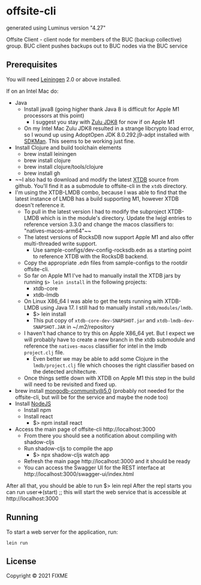 # offsite-cli

generated using Luminus version "4.27"

Offsite Client - client node for members of the BUC (backup collective) group. BUC client pushes backups out to BUC nodes via the BUC service


## Prerequisites

You will need [Leiningen][1] 2.0 or above installed.

[1]: https://github.com/technomancy/leiningen

If on an Intel Mac do:
- Java
  - Install java8 (going higher thank Java 8 is difficult for Apple M1 processors at this point)
    - I suggest you stay with [Zulu JDK8](https://cdn.azul.com/zulu/bin/zulu8.58.0.13-ca-jdk8.0.312-macosx_aarch64.dmg) for now if on Apple M1
  - On my Intel Mac Zulu JDK8 resulted in a strange libcrypto load error, so I wound up using AdoptOpen JDK 8.0.292.j9-adpt installed with [SDKMan](https://sdkman.io/install). This seems to be working just fine.  
- Install Clojure and build toolchain elements 
  - brew install leiningen
  - brew install clojure
  - brew install clojure/tools/clojure
  - brew install gh
- ~~I also had to download and modify the latest [XTDB](https://github.com/xtdb/xtdb) source from github. You'll find it as a submodule to offsite-cli in the ```xtdb``` directory.
- I'm using the XTDB-LMDB combo, because I was able to find that the latest instance of LMDB has a build supporting M1, however XTDB doesn't reference it.
  - To pull in the latest version I had to modify the subproject XTDB-LMDB which is in the module's directory. Update the lwjgl entries to reference version 3.3.0 and change the macos classifiers to: "natives-macos-arm64"~~
  - The latest versions of RocksDB now support Apple M1 and also offer multi-threaded write support.
    - Use sample-configs/dev-config-rocksdb.edn as a starting point to reference XTDB with the RocksDB backend.
  - Copy the appropriate .edn files from sample-configs to the rootdir offsite-cli.
  - So far on Apple M1 I've had to manually install the XTDB jars by running ```$> lein install``` in the following projects: 
    - xtdb-core
    - xtdb-lmdb
  - On Linux X86_64 I was able to get the tests running with XTDB-LMDB using Java 17. I still had to manually install ```xtdb/modules/lmdb```.
    - $> lein install 
    - This put copy of ```xtdb-core-dev-SNAPSHOT.jar``` and ```xtdb-lmdb-dev-SNAPSHOT.JAR``` in ~/.m2/repository
  - I haven't had chance to try this on Apple X86_64 yet. But I expect we will probably have to create a new branch in the xtdb submodule and reference the  ```natives-macos``` classifier for intel in the lmdb ```project.clj``` file.
    - Even better we may be able to add some Clojure in the ```lmdb/project.clj``` file which chooses the right classifier based on the detected architecture. 
  - Once things settle down with XTDB on Apple M1 this step in the build will need to be revisited and fixed up.
- brew install mongodb-community@5.0 (probably not needed for the offsite-cli, but will be for the service and maybe the node too)
- Install [NodeJS](https://nodejs.org/dist/v17.3.0/node-v17.3.0.pkg)
  - Install npm
  - Install react 
    - $> npm install react 
- Access the main page of offsite-cli http://localhost:3000
  - From there you should see a notification about compiling with shadow-cljs
  - Run shadow-cljs to compile the app
    - $> npx shadow-cljs watch app
  - Refresh the main page http://localhost:3000 and it should be ready
  - You can access the Swagger UI for the REST interface at http://localhost:3000/swagger-ui/index.html

After all that, you should be able to run $> lein repl
After the repl starts you can run
user=>(start)       ;; this will start the web service that is accessible at http://localhost:3000


## Running

To start a web server for the application, run:

    lein run 

## License

Copyright © 2021 FIXME
